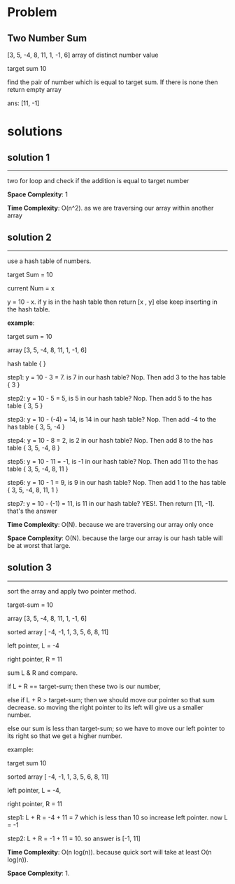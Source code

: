 # Problem

## Two Number Sum

[3, 5, -4, 8, 11, 1, -1, 6] array of distinct number value

target sum 10

find the pair of number which is equal to target sum. If there is none then return empty array

ans: [11, -1]

# solutions

## solution 1

---

two for loop and check if the addition is equal to target number

**Space Complexity**: 1

**Time Complexity**: O(n^2). as we are traversing our array within another array

## solution 2

---

use a hash table of numbers.

target Sum = 10

current Num = x

y = 10 - x. if y is in the hash table then return [x , y] else keep inserting in the hash table.

**example**:

target sum = 10

array [3, 5, -4, 8, 11, 1, -1, 6]

hash table { }

step1: y = 10 - 3 = 7. is 7 in our hash table? Nop. Then add 3 to the has table { 3 }

step2: y = 10 - 5 = 5, is 5 in our hash table? Nop. Then add 5 to the has table { 3, 5 }

step3: y = 10 - (-4) = 14, is 14 in our hash table? Nop. Then add -4 to the has table { 3, 5, -4 }

step4: y = 10 - 8 = 2, is 2 in our hash table? Nop. Then add 8 to the has table { 3, 5, -4, 8 }

step5: y = 10 - 11 = -1, is -1 in our hash table? Nop. Then add 11 to the has table { 3, 5, -4, 8, 11 }

step6: y = 10 - 1 = 9, is 9 in our hash table? Nop. Then add 1 to the has table { 3, 5, -4, 8, 11, 1 }

step7: y = 10 - (-1) = 11, is 11 in our hash table? YES!. Then return [11, -1]. that's the answer

**Time Complexity**: O(N). because we are traversing our array only once

**Space Complexity**: O(N). because the large our array is our hash table will be at worst that large.

## solution 3

---

sort the array and apply two pointer method.

target-sum = 10

array [3, 5, -4, 8, 11, 1, -1, 6]

sorted array [ -4, -1, 1, 3, 5, 6, 8, 11]

left pointer, L = -4

right pointer, R = 11

sum L & R and compare.

if L + R == target-sum; then these two is our number,

else if L + R > target-sum; then we should move our pointer so that sum decrease. so moving the right pointer to its left will give us a smaller number.

else our sum is less than target-sum; so we have to move our left pointer to its right so that we get a higher number.

example:

target sum 10

sorted array [ -4, -1, 1, 3, 5, 6, 8, 11]

left pointer, L = -4,

right pointer, R = 11

step1: L + R = -4 + 11 = 7 which is less than 10 so increase left pointer. now L = -1

step2: L + R = -1 + 11 = 10. so answer is [-1, 11]

**Time Complexity**: O(n log(n)). because quick sort will take at least O(n log(n)).

**Space Complexity**: 1.
